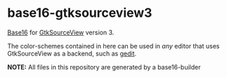 # base16-gtksourceview3

[Base16](https://github.com/chriskempson/base16) for 
[GtkSourceView](https://wiki.gnome.org/Projects/GtkSourceView/) version 3.

The color-schemes contained in here can be used in _any_ editor that uses
GtkSourceView as a backend, such as [gedit](https://wiki.gnome.org/Apps/Gedit).

**NOTE:** All files in this repository are generated by a base16-builder 
